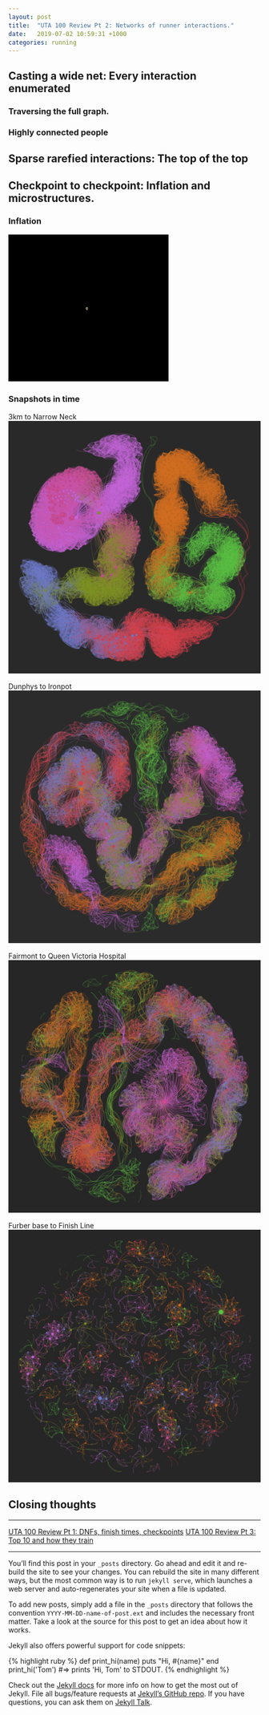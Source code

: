 ```yaml
---
layout: post
title:  "UTA 100 Review Pt 2: Networks of runner interactions."
date:   2019-07-02 10:59:31 +1000
categories: running 
---
```




## Casting a wide net: Every interaction enumerated
### Traversing the full graph.
### Highly connected people

## Sparse rarefied interactions: The top of the top

## Checkpoint to checkpoint: Inflation and microstructures.
### Inflation
<img src="/assets/img/gephi_furber_base_to_finish_line_inflation.gif">


### Snapshots in time

3km to Narrow Neck
<img src="/assets/img/gephi_3km_to_narrow_neck.png">

Dunphys to Ironpot
<img src="/assets/img/gephi_dunphys_to_ironpot.png">

Fairmont to Queen Victoria Hospital
<img src="/assets/img/gephi_fairmont_to_qvh.png">

Furber base to Finish Line
<img src="/assets/img/gephi_furber_base_to_finish_line.png">


## Closing thoughts


--- 

<a href="{{ site.baseurl }}{% post_url 2019-07-01-UTA-100-Review-Pt-1 %}">UTA 100 Review Pt 1: DNFs, finish times, checkpoints</a>
<a href="{{ site.baseurl }}{% post_url 2019-07-03-UTA-100-Review-Pt-3 %}">UTA 100 Review Pt 3: Top 10 and how they train</a>

---



You’ll find this post in your `_posts` directory. Go ahead and edit it and re-build the site to see your changes. You can rebuild the site in many different ways, but the most common way is to run `jekyll serve`, which launches a web server and auto-regenerates your site when a file is updated.

To add new posts, simply add a file in the `_posts` directory that follows the convention `YYYY-MM-DD-name-of-post.ext` and includes the necessary front matter. Take a look at the source for this post to get an idea about how it works.

Jekyll also offers powerful support for code snippets:

{% highlight ruby %}
def print_hi(name)
  puts "Hi, #{name}"
end
print_hi('Tom')
#=> prints 'Hi, Tom' to STDOUT.
{% endhighlight %}

Check out the [Jekyll docs][jekyll-docs] for more info on how to get the most out of Jekyll. File all bugs/feature requests at [Jekyll’s GitHub repo][jekyll-gh]. If you have questions, you can ask them on [Jekyll Talk][jekyll-talk].

[strava]: https://strava.com
[livetrail-uta]: https://uta.livetrail.net/classement.php?course=UTA100&cat=scratch
[jekyll-docs]: https://jekyllrb.com/docs/home
[jekyll-gh]:   https://github.com/jekyll/jekyll
[jekyll-talk]: https://talk.jekyllrb.com/

